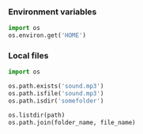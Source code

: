 ---
---


### Environment variables
```python
import os
os.environ.get('HOME')
```

### Local files
```python
import os

os.path.exists('sound.mp3')
os.path.isfile('sound.mp3')
os.path.isdir('somefolder')

os.listdir(path)
os.path.join(folder_name, file_name)
```
